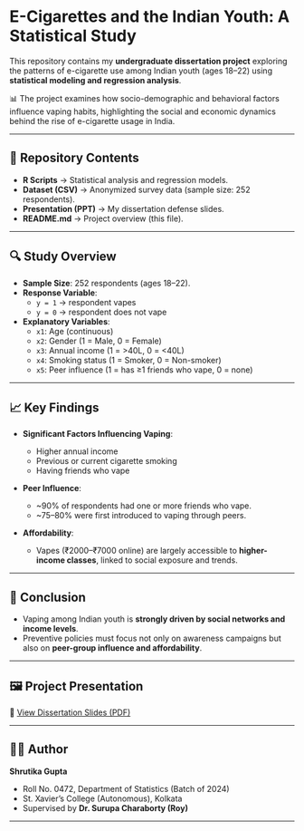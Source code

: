 # E-Cigarettes and the Indian Youth: A Statistical Study

This repository contains my **undergraduate dissertation project** exploring the patterns of e-cigarette use among Indian youth (ages 18–22) using **statistical modeling and regression analysis**.  

📊 The project examines how socio-demographic and behavioral factors influence vaping habits, highlighting the social and economic dynamics behind the rise of e-cigarette usage in India.

---

## 📂 Repository Contents
- **R Scripts** → Statistical analysis and regression models.  
- **Dataset (CSV)** → Anonymized survey data (sample size: 252 respondents).  
- **Presentation (PPT)** → My dissertation defense slides.  
- **README.md** → Project overview (this file).  

---

## 🔍 Study Overview
- **Sample Size**: 252 respondents (ages 18–22).  
- **Response Variable**:  
  - `y = 1` → respondent vapes  
  - `y = 0` → respondent does not vape  
- **Explanatory Variables**:  
  - `x1`: Age (continuous)  
  - `x2`: Gender (1 = Male, 0 = Female)  
  - `x3`: Annual income (1 = >40L, 0 = <40L)  
  - `x4`: Smoking status (1 = Smoker, 0 = Non-smoker)  
  - `x5`: Peer influence (1 = has ≥1 friends who vape, 0 = none)  

---

## 📈 Key Findings
- **Significant Factors Influencing Vaping**:  
  - Higher annual income  
  - Previous or current cigarette smoking  
  - Having friends who vape  

- **Peer Influence**:  
  - ~90% of respondents had one or more friends who vape.  
  - ~75–80% were first introduced to vaping through peers.  

- **Affordability**:  
  - Vapes (₹2000–₹7000 online) are largely accessible to **higher-income classes**, linked to social exposure and trends.  

---

## 🎯 Conclusion
- Vaping among Indian youth is **strongly driven by social networks and income levels**.  
- Preventive policies must focus not only on awareness campaigns but also on **peer-group influence and affordability**.  

---

## 🖼️ Project Presentation
📑 [View Dissertation Slides (PDF)](ShrutikaGupta-DissertationPPT.pdf)  

---

## 👩‍💻 Author
**Shrutika Gupta**  
- Roll No. 0472, Department of Statistics (Batch of 2024) 
- St. Xavier’s College (Autonomous), Kolkata  
- Supervised by **Dr. Surupa Charaborty (Roy)**  

---
